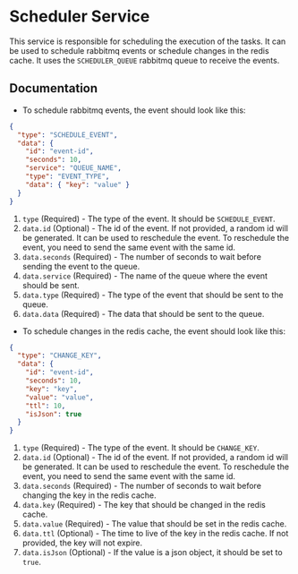 # Scheduler Service

This service is responsible for scheduling the execution of the tasks. It can be used to schedule rabbitmq events or schedule changes in the redis cache. It uses the `SCHEDULER_QUEUE` rabbitmq queue to receive the events.

## Documentation

- To schedule rabbitmq events, the event should look like this:

```json
{
  "type": "SCHEDULE_EVENT",
  "data": {
    "id": "event-id",
    "seconds": 10,
    "service": "QUEUE_NAME",
    "type": "EVENT_TYPE",
    "data": { "key": "value" }
  }
}
```

1. `type` (Required) - The type of the event. It should be `SCHEDULE_EVENT`.
2. `data.id` (Optional) - The id of the event. If not provided, a random id will be generated. It can be used to reschedule the event. To reschedule the event, you need to send the same event with the same id.
3. `data.seconds` (Required) - The number of seconds to wait before sending the event to the queue.
4. `data.service` (Required) - The name of the queue where the event should be sent.
5. `data.type` (Required) - The type of the event that should be sent to the queue.
6. `data.data` (Required) - The data that should be sent to the queue.

- To schedule changes in the redis cache, the event should look like this:

```json
{
  "type": "CHANGE_KEY",
  "data": {
    "id": "event-id",
    "seconds": 10,
    "key": "key",
    "value": "value",
    "ttl": 10,
    "isJson": true
  }
}
```

1. `type` (Required) - The type of the event. It should be `CHANGE_KEY`.
2. `data.id` (Optional) - The id of the event. If not provided, a random id will be generated. It can be used to reschedule the event. To reschedule the event, you need to send the same event with the same id.
3. `data.seconds` (Required) - The number of seconds to wait before changing the key in the redis cache.
4. `data.key` (Required) - The key that should be changed in the redis cache.
5. `data.value` (Required) - The value that should be set in the redis cache.
6. `data.ttl` (Optional) - The time to live of the key in the redis cache. If not provided, the key will not expire.
7. `data.isJson` (Optional) - If the value is a json object, it should be set to `true`.

